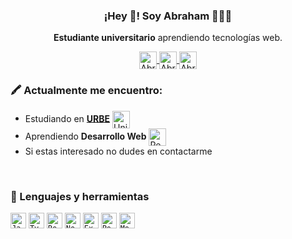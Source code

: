 <p align="center" width="300">
   <h3 align="center">¡Hey 👋! Soy Abraham 👨🏻‍💻</h3>
</p>

<p align="center"><strong>Estudiante universitario</strong> aprendiendo tecnologías web.</p>

<p align='center'>
   <a href="https://twitter.com/AbrahamGaluee" target="_blank">
   <img align="center" src="https://upload.wikimedia.org/wikipedia/commons/c/ce/X_logo_2023.svg" alt="Abraham Galue Twitter" height="28px" width="28px" />
   </a>
   <a href="https://www.linkedin.com/in/abrahamgalue" target="_blank">
   <img align="center" src="https://upload.wikimedia.org/wikipedia/commons/e/e8/Linkedin-logo-blue-In-square-40px.png" alt="Abraham Galue LinkedIn" width="28px" height="28px" />
   </a>
   <a href="mailto:abrahamgalue512@gmail.com" target="_blank">
   <img align="center" src="https://upload.wikimedia.org/wikipedia/commons/7/7e/Gmail_icon_%282020%29.svg" alt="Abraham Galue Email" width="28px" height="28px" />
   </a>
</p>

### 🖍 Actualmente me encuentro:

-  Estudiando en [**URBE**](https://www.urbe.edu/) <img align="center" src="https://cdn.urbe.edu/portal-urbe/images/logos/urbe-hd.png" alt="Universidad Privada Dr. Rafael Belloso Chacín" width="28px" height="28px" />
- Aprendiendo **Desarrollo Web** <img align="center" src="https://upload.wikimedia.org/wikipedia/commons/a/a7/React-icon.svg" alt="React Logo" width="28px" height="28px" />
- Si estas interesado no dudes en contactarme

<br />

### 🚀 Lenguajes y herramientas

<code title="JavaScript"><img alt="JavaScript" height="25" src="https://github.com/user-attachments/assets/9a7abd3f-2ebf-4586-abd9-c6d1854f1b2f"></code>
<code title="TypeScript"><img alt="TypeScript" height="25" src="https://github.com/user-attachments/assets/398eb90a-f3d9-4d74-8b89-9f72e0224afc"></code>
<code title="React"><img alt="React" height="25" src="https://github.com/user-attachments/assets/c8ff07a7-78ad-4e76-a665-a9963e383e34"></code>
<code title="Node.js"><img alt="Node.js" height="25" src="https://github.com/user-attachments/assets/d7813605-d60d-4c83-b4f4-d43a14befafe"></code>
<code title="Express"><img alt="Express" height="25" src="https://github.com/user-attachments/assets/73f01f39-3d43-4f60-ae06-50f0e8bd6527"></code>
<code title="PostgreSQL"><img alt="PostgreSQL" height="25" src="https://github.com/user-attachments/assets/ee985a9d-cb04-47d8-bc8d-c3168bad773a"></code>
<code title="MongoDB"><img alt="MongoDB" height="25" src="https://github.com/user-attachments/assets/05412d5a-1517-49fd-87b1-148dfdf7d759"></code>
